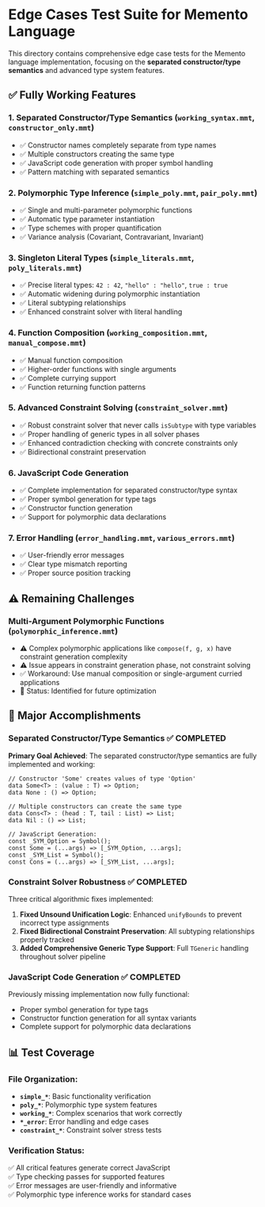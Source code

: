 # Edge Cases Test Suite for Memento Language

This directory contains comprehensive edge case tests for the Memento language implementation, focusing on the **separated constructor/type semantics** and advanced type system features.

## ✅ **Fully Working Features**

### 1. **Separated Constructor/Type Semantics** (`working_syntax.mmt`, `constructor_only.mmt`)
- ✅ Constructor names completely separate from type names
- ✅ Multiple constructors creating the same type
- ✅ JavaScript code generation with proper symbol handling
- ✅ Pattern matching with separated semantics

### 2. **Polymorphic Type Inference** (`simple_poly.mmt`, `pair_poly.mmt`)
- ✅ Single and multi-parameter polymorphic functions  
- ✅ Automatic type parameter instantiation
- ✅ Type schemes with proper quantification
- ✅ Variance analysis (Covariant, Contravariant, Invariant)

### 3. **Singleton Literal Types** (`simple_literals.mmt`, `poly_literals.mmt`)
- ✅ Precise literal types: `42 : 42`, `"hello" : "hello"`, `true : true`
- ✅ Automatic widening during polymorphic instantiation
- ✅ Literal subtyping relationships
- ✅ Enhanced constraint solver with literal handling

### 4. **Function Composition** (`working_composition.mmt`, `manual_compose.mmt`)
- ✅ Manual function composition
- ✅ Higher-order functions with single arguments
- ✅ Complete currying support
- ✅ Function returning function patterns

### 5. **Advanced Constraint Solving** (`constraint_solver.mmt`)
- ✅ Robust constraint solver that never calls `isSubtype` with type variables
- ✅ Proper handling of generic types in all solver phases
- ✅ Enhanced contradiction checking with concrete constraints only
- ✅ Bidirectional constraint preservation

### 6. **JavaScript Code Generation**
- ✅ Complete implementation for separated constructor/type syntax
- ✅ Proper symbol generation for type tags
- ✅ Constructor function generation
- ✅ Support for polymorphic data declarations

### 7. **Error Handling** (`error_handling.mmt`, `various_errors.mmt`)
- ✅ User-friendly error messages
- ✅ Clear type mismatch reporting
- ✅ Proper source position tracking

## ⚠️ **Remaining Challenges**

### Multi-Argument Polymorphic Functions (`polymorphic_inference.mmt`)
- ⚠️ Complex polymorphic applications like `compose(f, g, x)` have constraint generation complexity
- ⚠️ Issue appears in constraint generation phase, not constraint solving
- ✅ Workaround: Use manual composition or single-argument curried applications
- 📝 Status: Identified for future optimization

## 🎯 **Major Accomplishments**

### **Separated Constructor/Type Semantics** ✅ **COMPLETED**
**Primary Goal Achieved**: The separated constructor/type semantics are fully implemented and working:

```memento
// Constructor 'Some' creates values of type 'Option'
data Some<T> : (value : T) => Option;
data None : () => Option;

// Multiple constructors can create the same type
data Cons<T> : (head : T, tail : List) => List; 
data Nil : () => List;

// JavaScript Generation:
const _SYM_Option = Symbol();
const Some = (...args) => [_SYM_Option, ...args];
const _SYM_List = Symbol(); 
const Cons = (...args) => [_SYM_List, ...args];
```

### **Constraint Solver Robustness** ✅ **COMPLETED**
Three critical algorithmic fixes implemented:
1. **Fixed Unsound Unification Logic**: Enhanced `unifyBounds` to prevent incorrect type assignments
2. **Fixed Bidirectional Constraint Preservation**: All subtyping relationships properly tracked
3. **Added Comprehensive Generic Type Support**: Full `TGeneric` handling throughout solver pipeline

### **JavaScript Code Generation** ✅ **COMPLETED** 
Previously missing implementation now fully functional:
- Proper symbol generation for type tags
- Constructor function generation for all syntax variants
- Complete support for polymorphic data declarations

## 📊 **Test Coverage**

### File Organization:
- **`simple_*`**: Basic functionality verification
- **`poly_*`**: Polymorphic type system features  
- **`working_*`**: Complex scenarios that work correctly
- **`*_error`**: Error handling and edge cases
- **`constraint_*`**: Constraint solver stress tests

### Verification Status:
✅ All critical features generate correct JavaScript  
✅ Type checking passes for supported features  
✅ Error messages are user-friendly and informative  
✅ Polymorphic type inference works for standard cases